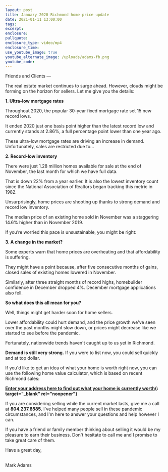 ```yaml
---
layout: post
title: January 2020 Richmond home price update
date: 2021-01-11 13:00:00
tags:
excerpt:
enclosure:
pullquote:
enclosure_type: video/mp4
enclosure_time:
use_youtube_image: true
youtube_alternate_image: /uploads/adams-fb.png
youtube_code:
---
```


Friends and Clients —

The real estate market continues to surge ahead. However, clouds might be forming on the horizon for sellers. Let me give you the details:

**1\. Ultra-low mortgage rates**

Throughout 2020, the popular 30-year fixed mortgage rate set 15 new record lows.&nbsp;

It ended 2020 just one basis point higher than the latest record low and currently stands at 2.86%, a full percentage point lower than one year ago.

These ultra-low mortgage rates are driving an increase in demand. Unfortunately, sales are restricted due to...

**2\. Record-low inventory**

There were just 1.28 million homes available for sale at the end of November, the last month for which we have full data.

That is down 22% from a year earlier. It is also the lowest inventory count since the National Association of Realtors began tracking this metric in 1982.

Unsurprisingly, home prices are shooting up thanks to strong demand and record low inventory.

The median price of an existing home sold in November was a staggering 14.6% higher than in November 2019.

If you’re worried this pace is unsustainable, you might be right:

**3\. A change in the market?**

Some experts warn that home prices are overheating and that affordability is suffering.

They might have a point because, after five consecutive months of gains, closed sales of existing homes lowered in November.&nbsp;

Similarly, after three straight months of record highs, homebuilder confidence in December dropped 4%. December mortgage applications also fell.&nbsp;

**So what does this all mean for you?**

Well, things might get harder soon for home sellers.

Lower affordability could hurt demand, and the price growth we've seen over the past months might slow down, or prices might decrease like we started to see before the pandemic.

Fortunately, nationwide trends haven't caught up to us yet in Richmond.

**Demand is still very strong.** If you were to list now, you could sell quickly and at top dollar.

If you'd like to get an idea of what your home is worth right now, you can use the following home value calculator, which is based on recent Richmond sales:

**[Enter your address here to find out what your home is currently worth](http://markadamsblog.com/homevalue/){: target="_blank" rel="noopener"}**

If you are considering selling while the current market lasts, give me a call at **804\.237.8585.** I've helped many people sell in these pandemic circumstances, and I'm here to answer your questions and help however I can.

If you have a friend or family member thinking about selling it would be my pleasure to earn their business. Don't hesitate to call me and I promise to take great care of them. &nbsp;

Have a great day,

<br>Mark Adams
